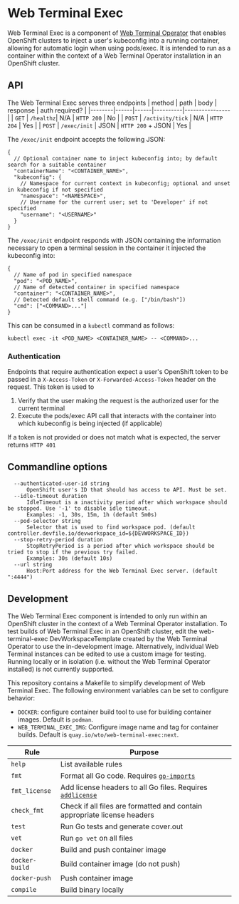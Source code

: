 # Web Terminal Exec

Web Terminal Exec is a component of [Web Terminal Operator](https://github.com/redhat-developer/web-terminal-operator/) that enables OpenShift clusters to inject a user's kubeconfig into a running container, allowing for automatic login when using pods/exec. It is intended to run as a container within the context of a Web Terminal Operator installation in an OpenShift cluster.


## API
The Web Terminal Exec serves three endpoints
| method | path | body | response | auth required? |
|--------|------|------|----------|----------------|
| `GET` | `/healthz`| N/A | `HTTP 200` | No |
| `POST` | `/activity/tick` | N/A | `HTTP 204` | Yes |
| `POST` | `/exec/init` | JSON | `HTTP 200` + JSON | Yes |

The `/exec/init` endpoint accepts the following JSON:
```jsonc
{
  // Optional container name to inject kubeconfig into; by default search for a suitable container
  "containerName": "<CONTAINER_NAME>",
  "kubeconfig": {
    // Namespace for current context in kubeconfig; optional and unset in kubeconfig if not specified
    "namespace": "<NAMESPACE>",
    // Username for the current user; set to 'Developer' if not specified
    "username": "<USERNAME>"
  }
}
```
The `/exec/init` endpoint responds with JSON containing the information necessary to open a terminal session in the container it injected the kubeconfig into:
```jsonc
{
  // Name of pod in specified namespace
  "pod": "<POD_NAME>",
  // Name of detected container in specified namespace
  "container": "<CONTAINER_NAME>",
  // Detected default shell command (e.g. ["/bin/bash"])
  "cmd": ["<COMMAND>..."]
}
```
This can be consumed in a `kubectl` command as follows:
```
kubectl exec -it <POD_NAME> <CONTAINER_NAME> -- <COMMAND>...
```

### Authentication
Endpoints that require authentication expect a user's OpenShift token to be passed in a `X-Access-Token` or `X-Forwarded-Access-Token` header on the request. This token is used to

1. Verify that the user making the request is the authorized user for the current terminal
2. Execute the pods/exec API call that interacts with the container into which kubeconfig is being injected (if applicable)

If a token is not provided or does not match what is expected, the server returns `HTTP 401`


## Commandline options
```
  --authenticated-user-id string
      OpenShift user's ID that should has access to API. Must be set.
  --idle-timeout duration
      IdleTimeout is a inactivity period after which workspace should be stopped. Use '-1' to disable idle timeout.
      Examples: -1, 30s, 15m, 1h (default 5m0s)
  --pod-selector string
      Selector that is used to find workspace pod. (default controller.devfile.io/devworkspace_id=${DEVWORKSPACE_ID})
  --stop-retry-period duration
      StopRetryPeriod is a period after which workspace should be tried to stop if the previous try failed.
      Examples: 30s (default 10s)
  --url string
      Host:Port address for the Web Terminal Exec server. (default ":4444")
```

## Development
The Web Terminal Exec component is intended to only run within an OpenShift cluster in the context of a Web Terminal Operator installation. To test builds of Web Terminal Exec in an OpenShift cluster, edit the web-terminal-exec DevWorkspaceTemplate created by the Web Terminal Operator to use the in-development image. Alternatively, individual Web Terminal instances can be edited to use a custom image for testing. Running locally or in isolation (i.e. without the Web Terminal Operator installed) is not currently supported.

This repository contains a Makefile to simplify development of Web Terminal Exec. The following environment variables can be set to configure behavior:
* `DOCKER`: configure container build tool to use for building container images. Default is `podman`.
* `WEB_TERMINAL_EXEC_IMG`: Configure image name and tag for container builds. Default is `quay.io/wto/web-terminal-exec:next`.

| Rule | Purpose |
| --- | --- |
| `help` | List available rules |
| `fmt` | Format all Go code. Requires [`go-imports`](https://pkg.go.dev/golang.org/x/tools/cmd/goimports) |
| `fmt_license` | Add license headers to all Go files. Requires [`addlicense`](https://github.com/google/addlicense) |
| `check_fmt` | Check if all files are formatted and contain appropriate license headers |
| `test` | Run Go tests and generate cover.out |
| `vet` | Run `go vet` on all files |
| `docker` | Build and push container image |
| `docker-build` | Build container image (do not push) |
| `docker-push` | Push container image |
| `compile` | Build binary locally |
